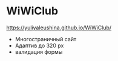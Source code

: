 # WiWiClub
https://yuliyaleushina.github.io/WiWiClub/

* Многостраничный сайт
* Адаптив до 320 px
* валидация формы

